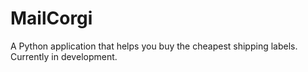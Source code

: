 # MailCorgi
A Python application that helps you buy the cheapest shipping labels. Currently in development.
